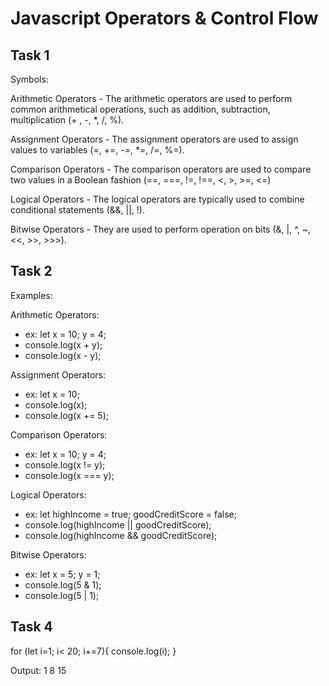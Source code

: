 # Javascript Operators & Control Flow

## Task 1

Symbols:

Arithmetic Operators - The arithmetic operators are used to perform common arithmetical operations, such as addition, subtraction, multiplication (+ , -, *, /, %).

Assignment Operators - The assignment operators are used to assign values to variables (=, +=, -=, *=, /=, %=).

Comparison Operators - The comparison operators are used to compare two values in a Boolean fashion (==, ===, !=, !==, <, >, >=, <=)

Logical Operators - The logical operators are typically used to combine conditional statements (&&, ||, !).

Bitwise Operators - They are used to perform operation on bits (&, |, ^, ~, <<, >>, >>>).

## Task 2

Examples:

Arithmetic Operators:
* ex: let x = 10; y = 4;
* console.log(x + y);
* console.log(x - y);

Assignment Operators:
* ex: let x = 10;
* console.log(x);
* console.log(x += 5);

Comparison Operators:
* ex: let x = 10; y = 4;
* console.log(x != y);
* console.log(x === y);

Logical Operators:
* ex: let highIncome = true; goodCreditScore = false;
* console.log(highIncome || goodCreditScore);
* console.log(highIncome && goodCreditScore);

Bitwise Operators:
* ex: let x = 5; y = 1;
* console.log(5 & 1);
* console.log(5 | 1);

## Task 4

for (let i=1; i< 20; i+=7){
    console.log(i);
}

Output:
1
8
15